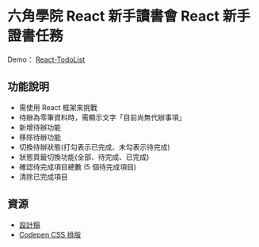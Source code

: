 # **六角學院 React 新手讀書會 React 新手證書任務**

Demo： [React-TodoList](https://neallkf.github.io/react-api-todolist/)

## **功能說明**
* 需使用 React 框架來挑戰
* 待辦為零筆資料時，需顯示文字「目前尚無代辦事項」
* 新增待辦功能
* 移除待辦功能
* 切換待辦狀態(打勾表示已完成、未勾表示待完成)
* 狀態頁籤切換功能(全部、待完成、已完成)
* 確認待完成項目總數 (5 個待完成項目)
* 清除已完成項目

## **資源**
* [設計稿](https://www.figma.com/file/pFivfS3rDX3N3u3dN9aIlx/TodoList?node-id=0%3A1)
* [Codepen CSS 排版](https://codepen.io/liao/pen/mdpmXKg?editors=1010)
